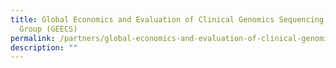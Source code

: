 ```yaml
---
title: Global Economics and Evaluation of Clinical Genomics Sequencing Working
  Group (GEECS)
permalink: /partners/global-economics-and-evaluation-of-clinical-genomics-sequencing-working-group-geecs/
description: ""
---
```

